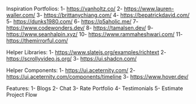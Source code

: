 Inspiration Portfolios:
1- https://vanholtz.co/
2- https://www.lauren-waller.com/
3- https://brittanychiang.com/
4- https://bepatrickdavid.com/
5- https://dunks1980.com/
6- https://p5aholic.me/
7- https://www.codewonders.dev/
8- https://tamalsen.dev/
9- https://www.seanhalpin.xyz/
10- https://www.rammaheshwari.com/
11- https://themirrorful.com/

Helper Libraries:
1- https://www.slatejs.org/examples/richtext
2- https://scrollyvideo.js.org/
3- https://ui.shadcn.com/

Helper Components:
1- https://ui.aceternity.com/
2- https://ui.aceternity.com/components/timeline
3- https://www.hover.dev/

Features:
1- Blogs
2- Chat
3- Rate Portfolio
4- Testimonials
5- Estimate Project Flow

